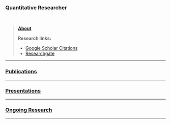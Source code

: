 ### Quantitative Researcher

<br />

> **[About](https://dsmithjo.github.io/about)**
>
> **Research links:**
>  * [Google Scholar Citations](https://scholar.google.com/citations?user=d8PodEsAAAAJ&hl=en "Google Scholar Citations")
>  * [Researchgate](https://www.researchgate.net/profile/Daniel_Smith45 "Researchgate")
 
---

### [Publications](https://dsmithjo.github.io/publications "Link to publications")
    
---

### [Presentations](https://dsmithjo.github.io/presentations "Link to presentations")

---

### [Ongoing Research](https://dsmithjo.github.io/ongoingandunpub "Link to ongoing research")

---
